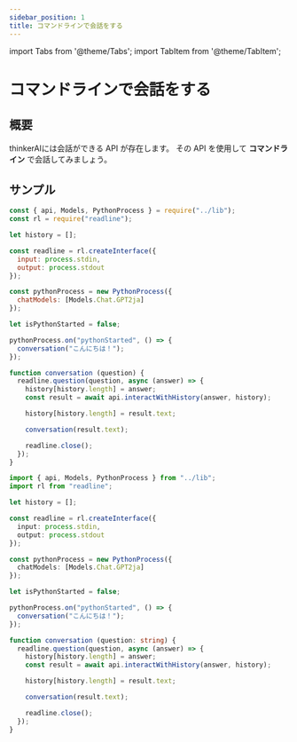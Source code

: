 ```yaml
---
sidebar_position: 1
title: コマンドラインで会話をする
---
```


import Tabs from '@theme/Tabs';
import TabItem from '@theme/TabItem';

# コマンドラインで会話をする

## 概要

thinkerAIには会話ができる API が存在します。
その API を使用して **コマンドライン** で会話してみましょう。

## サンプル

<Tabs>
<TabItem value="javascript" label="JavaScript" default>

```js
const { api, Models, PythonProcess } = require("../lib");
const rl = require("readline");

let history = [];

const readline = rl.createInterface({
  input: process.stdin,
  output: process.stdout
});

const pythonProcess = new PythonProcess({
  chatModels: [Models.Chat.GPT2ja]
});

let isPythonStarted = false;

pythonProcess.on("pythonStarted", () => {
  conversation("こんにちは！");
});

function conversation (question) {
  readline.question(question, async (answer) => {
    history[history.length] = answer;
    const result = await api.interactWithHistory(answer, history);

    history[history.length] = result.text;

    conversation(result.text);

    readline.close();
  });
}
```

</TabItem>
<TabItem value="typescript" label="TypeScript">

```ts
import { api, Models, PythonProcess } from "../lib";
import rl from "readline";

let history = [];

const readline = rl.createInterface({
  input: process.stdin,
  output: process.stdout
});

const pythonProcess = new PythonProcess({
  chatModels: [Models.Chat.GPT2ja]
});

let isPythonStarted = false;

pythonProcess.on("pythonStarted", () => {
  conversation("こんにちは！");
});

function conversation (question: string) {
  readline.question(question, async (answer) => {
    history[history.length] = answer;
    const result = await api.interactWithHistory(answer, history);

    history[history.length] = result.text;

    conversation(result.text);

    readline.close();
  });
}
```

</TabItem>
</Tabs>